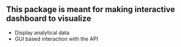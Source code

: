 ## This package is meant for making interactive dashboard to visualize
 - Display analytical data
 - GUI based interaction with the API
